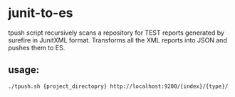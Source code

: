 # junit-to-es

tpush script recursively scans a repository for TEST reports generated by surefire in JunitXML format. Transforms all the XML reports into JSON and pushes them to ES.

## usage: 

```
./tpush.sh {project_directopry} http://localhost:9200/{index}/{type}/
```
